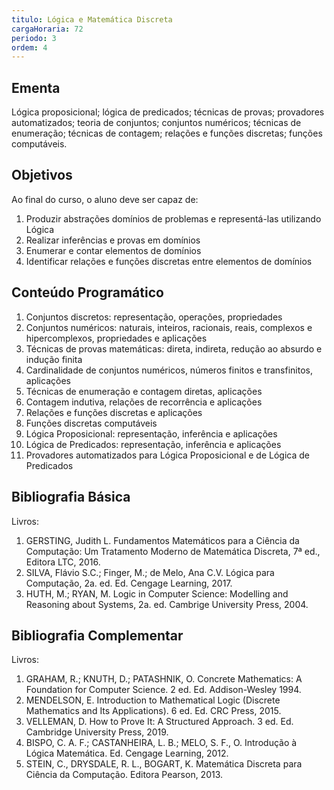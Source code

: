 ```yaml
---
titulo: Lógica e Matemática Discreta
cargaHoraria: 72
periodo: 3
ordem: 4
---
```


## Ementa

Lógica proposicional; lógica de predicados; técnicas de provas; provadores automatizados; teoria de conjuntos; conjuntos numéricos; técnicas de enumeração; técnicas de contagem; relações e funções discretas; funções computáveis.

## Objetivos

Ao final do curso, o aluno deve ser capaz de:

1. Produzir abstrações domínios de problemas e representá-las utilizando Lógica
2. Realizar inferências e provas em domínios
3. Enumerar e contar elementos de domínios
4. Identificar relações e funções discretas entre elementos de domínios

## Conteúdo Programático

1. Conjuntos discretos: representação, operações, propriedades
2. Conjuntos numéricos: naturais, inteiros, racionais, reais, complexos e hipercomplexos, propriedades e aplicações
3. Técnicas de provas matemáticas: direta, indireta, redução ao absurdo e indução finita
4. Cardinalidade de conjuntos numéricos, números finitos e transfinitos, aplicações
5. Técnicas de enumeração e contagem diretas, aplicações
6. Contagem indutiva, relações de recorrência e aplicações
7. Relações e funções discretas e aplicações
8. Funções discretas computáveis
9. Lógica Proposicional: representação, inferência e aplicações
10. Lógica de Predicados: representação, inferência e aplicações
11. Provadores automatizados para Lógica Proposicional e de Lógica de Predicados

## Bibliografia Básica

Livros:

1. GERSTING, Judith L. Fundamentos Matemáticos para a Ciência da Computação: Um Tratamento Moderno de Matemática Discreta, 7ª ed., Editora LTC, 2016.
2. SILVA, Flávio S.C.; Finger, M.; de Melo, Ana C.V. Lógica para Computação, 2a. ed. Ed. Cengage Learning, 2017.
3. HUTH, M.; RYAN, M. Logic in Computer Science: Modelling and Reasoning about Systems, 2a. ed. Cambrige University Press, 2004.

## Bibliografia Complementar

Livros:

1. GRAHAM, R.; KNUTH, D.; PATASHNIK, O. Concrete Mathematics: A Foundation for Computer Science. 2 ed. Ed. Addison-Wesley 1994.
2. MENDELSON, E. Introduction to Mathematical Logic (Discrete Mathematics and Its Applications). 6 ed. Ed. CRC Press, 2015.
3. VELLEMAN, D. How to Prove It: A Structured Approach. 3 ed. Ed. Cambridge University Press, 2019.
4. BISPO, C. A. F.; CASTANHEIRA, L. B.; MELO, S. F., O. Introdução à Lógica Matemática. Ed. Cengage Learning, 2012.
5. STEIN, C., DRYSDALE, R. L., BOGART, K. Matemática Discreta para Ciência da Computação. Editora Pearson, 2013.
